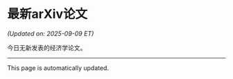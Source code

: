 # 最新arXiv论文

<!-- ARXIV_PAPERS_START -->
*(Updated on: 2025-09-09 ET)*

今日无新发表的经济学论文。
<!-- ARXIV_PAPERS_END -->

---
This page is automatically updated.
